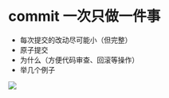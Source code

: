 # commit 一次只做一件事

- 每次提交的改动尽可能小（但完整）
- 原子提交
- 为什么（方便代码审查、回滚等操作）
- 举几个例子

<div v-click>
<img src="/commit-2.jpg" class="mt-10"/>
</div>
